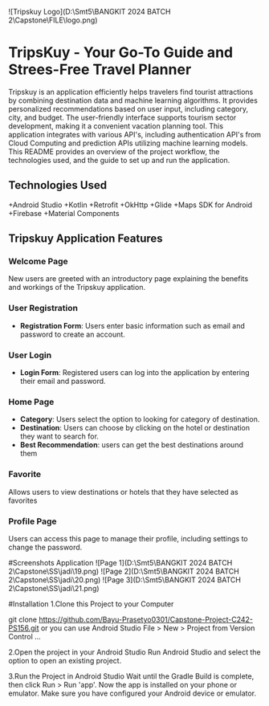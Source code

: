 ![Tripskuy Logo](D:\Smt5\BANGKIT 2024 BATCH 2\Capstone\FILE\logo.png)

# TripsKuy - Your Go-To Guide and Strees-Free Travel Planner 
Tripskuy is an application efficiently helps travelers find tourist attractions by combining destination data and machine learning algorithms. It provides personalized recommendations based on user input, including category, city, and budget. The user-friendly interface supports tourism sector development, making it a convenient vacation planning tool. This application integrates with various API's, including authentication API's from Cloud Computing and prediction APIs utilizing machine learning models. This README provides an overview of the project workflow, the technologies used, and the guide to set up and run the application.

## Technologies Used
+Android Studio
+Kotlin
+Retrofit
+OkHttp
+Glide
+Maps SDK for Android
+Firebase
+Material Components

## Tripskuy Application Features

### Welcome Page
New users are greeted with an introductory page explaining the benefits and workings of the Tripskuy application.

### User Registration
- **Registration Form**: Users enter basic information such as email and password to create an account.

### User Login
- **Login Form**: Registered users can log into the application by entering their email and password.

### Home Page
- **Category**: Users select the option to looking for category of destination.
- **Destination**: Users can choose by clicking on the hotel or destination they want to search for.
- **Best Recommendation**: users can get the best destinations around them

### Favorite
Allows users to view destinations or hotels that they have selected as favorites

### Profile Page
Users can access this page to manage their profile, including settings to change the password.

#Screenshots Application
![Page 1](D:\Smt5\BANGKIT 2024 BATCH 2\Capstone\SS\jadi\19.png)
![Page 2](D:\Smt5\BANGKIT 2024 BATCH 2\Capstone\SS\jadi\20.png)
![Page 3](D:\Smt5\BANGKIT 2024 BATCH 2\Capstone\SS\jadi\21.png)


#Installation
1.Clone this Project to your Computer

git clone https://github.com/Bayu-Prasetyo0301/Capstone-Project-C242-PS156.git
or you can use Android Studio File > New > Project from Version Control ...

2.Open the project in your Android Studio Run Android Studio and select the option to open an existing project.

3.Run the Project in Android Studio Wait until the Gradle Build is complete, then click Run > Run 'app'. Now the app is installed on your phone or emulator. Make sure you have configured your Android device or emulator.


